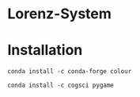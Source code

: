 # Lorenz-System

# Installation 
```
conda install -c conda-forge colour

conda install -c cogsci pygame
```
